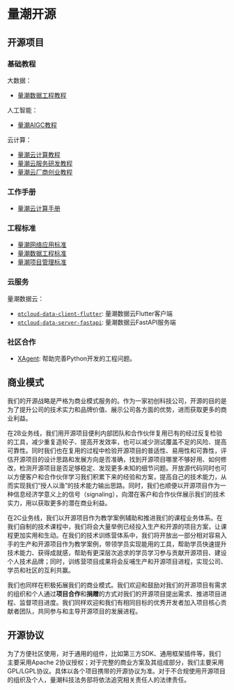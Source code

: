 # 量潮开源

## 开源项目

### 基础教程

大数据：

- [量潮数据工程教程](https://github.com/quanttide/quanttide-specification-of-data-engineering)

人工智能：

- [量潮AIGC教程](https://github.com/quanttide/quanttide-tutorial-of-aigc/tree/main)

云计算：

- [量潮云计算教程](https://github.com/quanttide/quanttide-tutorial-of-cloud-computing)
- [量潮云服务研发教程](https://github.com/quanttide/quanttide-tutorial-of-building-cloud-services)
- [量潮云厂商创业教程](https://github.com/quanttide/quanttide-tutorial-of-founding-cloud-providers)

### 工作手册

- [量潮云计算手册](https://github.com/quanttide/quanttide-handbook-of-cloud-computing)

### 工程标准

- [量潮网络应用标准](https://github.com/quanttide/quanttide-specification-of-network-applications)
- [量潮数据工程标准](https://github.com/quanttide/quanttide-specification-of-data-engineering)
- [量潮项目管理标准](https://github.com/quanttide/quanttide-specification-of-project-management)

### 云服务

量潮数据云：
- [`qtcloud-data-client-flutter`](https://github.com/quanttide/qtcloud-data-client-flutter): 量潮数据云Flutter客户端
- [`qtcloud-data-server-fastapi`](https://github.com/quanttide/qtcloud-data-server-fastapi): 量潮数据云FastAPI服务端

### 社区合作

- [XAgent](https://github.com/quanttide/XAgent): 帮助完善Python开发的工程问题。


## 商业模式

<!--待修改-->

我们的开源战略是严格为商业模式服务的。作为一家初创科技公司，开源的目的是为了提升公司的技术实力和品牌价值、展示公司各方面的优势，进而获取更多的商业利益。

在2B业务线，我们用开源项目便利内部团队和合作伙伴复用已有的经过反复检验的工具，减少重复造轮子、提高开发效率，也可以减少测试覆盖不足的风险、提高可靠性。同时我们也在复用的过程中检验开源项目的普适性、易用性和可靠性，评估开源项目的设计思路和发展方向是否准确，找到开源项目哪里不够好用、如何修改，检测开源项目是否足够稳定、发现更多未知的细节问题。开放源代码同时也可以方便客户和合作伙伴学习我们积累下来的经验和方案，提高自己的技术能力，从而实现我们“授人以渔”的技术能力输出思路。同时，我们也顺便以开源项目作为一种信息经济学意义上的信号（signaling），向潜在客户和合作伙伴展示我们的技术实力，用以获取更多的潜在商业利益。

在2C业务线，我们以开源项目作为教学案例辅助和推进我们的课程业务体系。在我们自制的技术课程中，我们将会大量举例已经投入生产和开源的项目方案，让课程更加实用和生动。在我们的技术训练营体系中，我们将开放出一部分相对容易入手的生产和开源项目作为教学案例，带领学员实现能用的工具，帮助学员快速提升技术能力、获得成就感，帮助有更深层次追求的学员学习参与贡献开源项目、建设个人技术品牌；同时，训练营项目成果将会反哺生产和开源项目进程，实现公司、学员和社区的互利共赢。

我们也同样在积极拓展我们的商业模式。我们欢迎和鼓励对我们的开源项目有需求的组织和个人通过**项目合作**和**捐赠**的方式对我们的开源项目提出需求、推进项目进程、监督项目进度。我们同样欢迎和我们有相同目标的优秀开发者加入项目核心贡献者团队，共同参与和主导开源项目的发展进程。


## 开源协议

<!--待修改-->

为了方便社区使用，对于通用的组件，比如第三方SDK、通用框架插件等，我们主要采用Apache 2协议授权；对于完整的商业方案及其组成部分，我们主要采用GPL/LGPL协议。具体以各个项目携带的开源协议为准。对于不合规使用开源项目的组织及个人，量潮科技法务部将依法追究相关责任人的法律责任。

